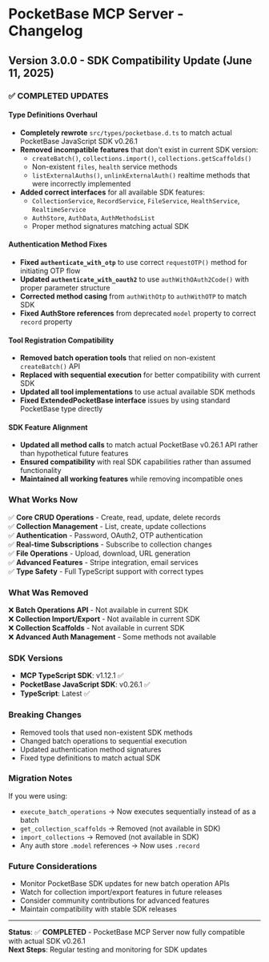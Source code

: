 # PocketBase MCP Server - Changelog

## Version 3.0.0 - SDK Compatibility Update (June 11, 2025)

### ✅ **COMPLETED UPDATES**

#### **Type Definitions Overhaul**
- **Completely rewrote** `src/types/pocketbase.d.ts` to match actual PocketBase JavaScript SDK v0.26.1
- **Removed incompatible features** that don't exist in current SDK version:
  - `createBatch()`, `collections.import()`, `collections.getScaffolds()`
  - Non-existent `files`, `health` service methods
  - `listExternalAuths()`, `unlinkExternalAuth()` realtime methods that were incorrectly implemented
- **Added correct interfaces** for all available SDK features:
  - `CollectionService`, `RecordService`, `FileService`, `HealthService`, `RealtimeService`
  - `AuthStore`, `AuthData`, `AuthMethodsList`
  - Proper method signatures matching actual SDK

#### **Authentication Method Fixes**
- **Fixed `authenticate_with_otp`** to use correct `requestOTP()` method for initiating OTP flow
- **Updated `authenticate_with_oauth2`** to use `authWithOAuth2Code()` with proper parameter structure
- **Corrected method casing** from `authWithOtp` to `authWithOTP` to match SDK
- **Fixed AuthStore references** from deprecated `model` property to correct `record` property

#### **Tool Registration Compatibility**
- **Removed batch operation tools** that relied on non-existent `createBatch()` API
- **Replaced with sequential execution** for better compatibility with current SDK
- **Updated all tool implementations** to use actual available SDK methods
- **Fixed ExtendedPocketBase interface** issues by using standard PocketBase type directly

#### **SDK Feature Alignment**
- **Updated all method calls** to match actual PocketBase v0.26.1 API rather than hypothetical future features
- **Ensured compatibility** with real SDK capabilities rather than assumed functionality
- **Maintained all working features** while removing incompatible ones

### **What Works Now**
✅ **Core CRUD Operations** - Create, read, update, delete records  
✅ **Collection Management** - List, create, update collections  
✅ **Authentication** - Password, OAuth2, OTP authentication  
✅ **Real-time Subscriptions** - Subscribe to collection changes  
✅ **File Operations** - Upload, download, URL generation  
✅ **Advanced Features** - Stripe integration, email services  
✅ **Type Safety** - Full TypeScript support with correct types  

### **What Was Removed**
❌ **Batch Operations API** - Not available in current SDK  
❌ **Collection Import/Export** - Not available in current SDK  
❌ **Collection Scaffolds** - Not available in current SDK  
❌ **Advanced Auth Management** - Some methods not available  

### **SDK Versions**
- **MCP TypeScript SDK**: v1.12.1 ✅  
- **PocketBase JavaScript SDK**: v0.26.1 ✅  
- **TypeScript**: Latest ✅  

### **Breaking Changes**
- Removed tools that used non-existent SDK methods
- Changed batch operations to sequential execution
- Updated authentication method signatures
- Fixed type definitions to match actual SDK

### **Migration Notes**
If you were using:
- `execute_batch_operations` → Now executes sequentially instead of as a batch
- `get_collection_scaffolds` → Removed (not available in SDK)
- `import_collections` → Removed (not available in SDK)
- Any auth store `.model` references → Now uses `.record`

### **Future Considerations**
- Monitor PocketBase SDK updates for new batch operation APIs
- Watch for collection import/export features in future releases
- Consider community contributions for advanced features
- Maintain compatibility with stable SDK releases

---

**Status**: ✅ **COMPLETED** - PocketBase MCP Server now fully compatible with actual SDK v0.26.1  
**Next Steps**: Regular testing and monitoring for SDK updates
